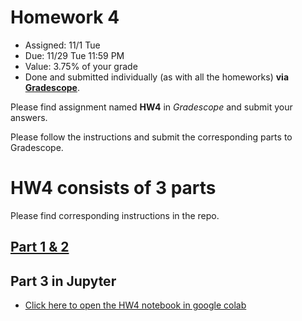 # Homework 4


* Assigned: 11/1 Tue
* Due: 11/29 Tue 11:59 PM
* Value: 3.75% of your grade
* Done and submitted individually (as with all the homeworks) **via [Gradescope](https://www.gradescope.com)**. 


Please find assignment named **HW4** in *Gradescope* and submit your answers.

Please follow the instructions and submit the corresponding parts to Gradescope.

# HW4 consists of 3 parts

Please find corresponding instructions in the repo.

## [Part 1 & 2](./Part1&2.md)


## Part 3 in Jupyter

* [Click here to open the HW4 notebook in google colab](https://colab.research.google.com/github/w4111/hw4-f22/blob/main/hw4_part3.ipynb)


